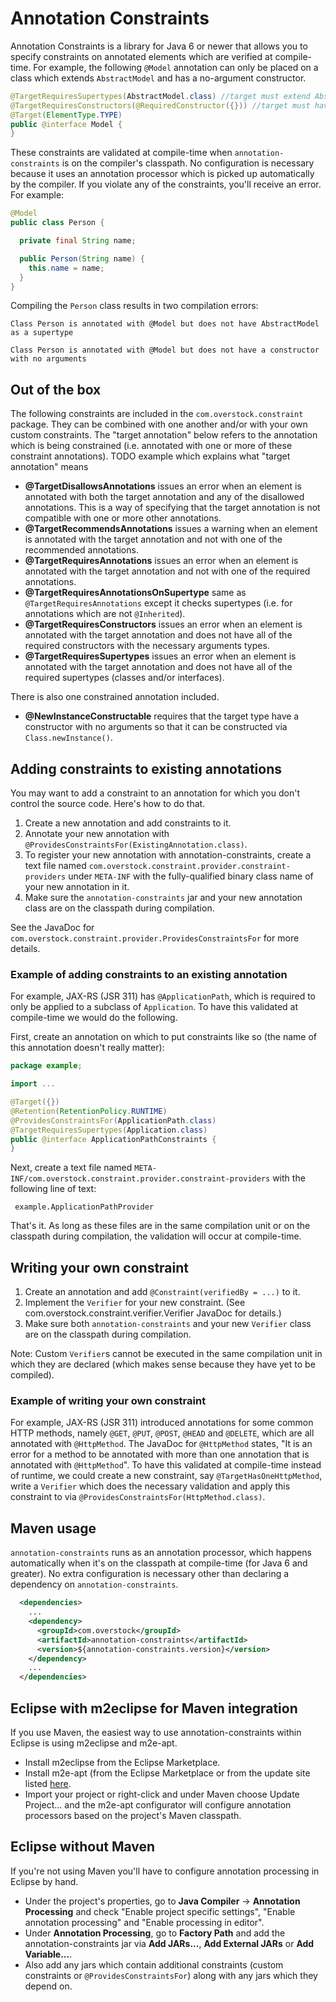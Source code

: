 # Annotation Constraints

Annotation Constraints is a library for Java 6 or newer that allows you to specify constraints on annotated elements
which are verified at compile-time. For example, the following `@Model` annotation can only be placed on a class which
extends `AbstractModel` and has a no-argument constructor.

```java
@TargetRequiresSupertypes(AbstractModel.class) //target must extend AbstractModel
@TargetRequiresConstructors(@RequiredConstructor({})) //target must have a no-arg constructor
@Target(ElementType.TYPE)
public @interface Model {
}
```

These constraints are validated at compile-time when `annotation-constraints` is on the compiler's classpath. No
configuration is necessary because it uses an annotation processor which is picked up automatically by the compiler.
If you violate any of the constraints, you'll receive an error. For example:

```java
@Model
public class Person {

  private final String name;

  public Person(String name) {
    this.name = name;
  }
}
```

Compiling the `Person` class results in two compilation errors:
```
Class Person is annotated with @Model but does not have AbstractModel as a supertype
```
```
Class Person is annotated with @Model but does not have a constructor with no arguments
```
## Out of the box

The following constraints are included in the `com.overstock.constraint` package. They can be combined with one another
and/or with your own custom constraints. The "target annotation" below refers to the annotation which is being
constrained (i.e. annotated with one or more of these constraint annotations). TODO example which explains what "target annotation" means

* **@TargetDisallowsAnnotations** issues an error when an element is annotated with both the target annotation and any
of the disallowed annotations. This is a way of specifying that the target annotation is not compatible with one or more
other annotations.
* **@TargetRecommendsAnnotations** issues a warning when an element is annotated with the target annotation and not with
one of the recommended annotations.
* **@TargetRequiresAnnotations** issues an error when an element is annotated with the target annotation and not with
one of the required annotations.
* **@TargetRequiresAnnotationsOnSupertype** same as `@TargetRequiresAnnotations` except it checks supertypes (i.e. for
annotations which are not `@Inherited`).
* **@TargetRequiresConstructors** issues an error when an element is annotated with the target annotation and does not
have all of the required constructors with the necessary arguments types.
* **@TargetRequiresSupertypes** issues an error when an element is annotated with the target annotation and does not
have all of the required supertypes (classes and/or interfaces).

There is also one constrained annotation included.

* **@NewInstanceConstructable** requires that the target type have a constructor with no arguments so that it can be
constructed via `Class.newInstance()`.

## Adding constraints to existing annotations

You may want to add a constraint to an annotation for which you don't control the source code. Here's how to do that.

1. Create a new annotation and add constraints to it.
1. Annotate your new annotation with `@ProvidesConstraintsFor(ExistingAnnotation.class)`.
1. To register your new annotation with annotation-constraints, create a text file named
`com.overstock.constraint.provider.constraint-providers` under `META-INF` with the fully-qualified binary class
name of your new annotation in it.
1. Make sure the `annotation-constraints` jar and your new annotation class are on the classpath during compilation.

See the JavaDoc for `com.overstock.constraint.provider.ProvidesConstraintsFor` for more details.

### Example of adding constraints to an existing annotation

For example, JAX-RS (JSR 311) has `@ApplicationPath`, which is required to only be applied to a subclass of
`Application`. To have this validated at compile-time we would do the following.

First, create an annotation on which to put constraints like so (the name of this annotation doesn't really matter):

```java
package example;

import ...

@Target({})
@Retention(RetentionPolicy.RUNTIME)
@ProvidesConstraintsFor(ApplicationPath.class)
@TargetRequiresSupertypes(Application.class)
public @interface ApplicationPathConstraints {
}
```

Next, create a text file named `META-INF/com.overstock.constraint.provider.constraint-providers` with the following line of text:

```
 example.ApplicationPathProvider
```

That's it. As long as these files are in the same compilation unit or on the classpath during compilation, the
validation will occur at compile-time.

## Writing your own constraint

1. Create an annotation and add `@Constraint(verifiedBy = ...)` to it.
1. Implement the `Verifier` for your new constraint.
(See com.overstock.constraint.verifier.Verifier JavaDoc for details.)
1. Make sure both `annotation-constraints` and your new `Verifier` class are on the classpath during compilation.

Note: Custom `Verifier`s cannot be executed in the same compilation unit in which they are declared (which makes sense
because they have yet to be compiled).

### Example of writing your own constraint

For example, JAX-RS (JSR 311) introduced annotations for some common HTTP methods, namely `@GET`, `@PUT`, `@POST`,
`@HEAD` and `@DELETE`, which are all annotated with `@HttpMethod`. The JavaDoc for `@HttpMethod` states, "It is an error
for a method to be annotated with more than one annotation that is annotated with `@HttpMethod`". To have this validated
at compile-time instead of runtime, we could create a new constraint, say `@TargetHasOneHttpMethod`, write a
`Verifier` which does the necessary validation and apply this constraint to via
`@ProvidesConstraintsFor(HttpMethod.class)`.

## Maven usage

`annotation-constraints` runs as an annotation processor, which happens automatically when it's on the classpath at
compile-time (for Java 6 and greater). No extra configuration is necessary other than declaring a dependency on
`annotation-constraints`.

```xml
  <dependencies>
    ...
    <dependency>
      <groupId>com.overstock</groupId>
      <artifactId>annotation-constraints</artifactId>
      <version>${annotation-constraints.version}</version>
    </dependency>
    ...
  </dependencies>
```

## Eclipse with m2eclipse for Maven integration

If you use Maven, the easiest way to use annotation-constraints within Eclipse is using m2eclipse and m2e-apt.

* Install m2eclipse from the Eclipse Marketplace.
* Install m2e-apt (from the Eclipse Marketplace or from the update site listed
[here](https://github.com/jbosstools/m2e-apt).
* Import your project or right-click and under Maven choose Update Project... and the m2e-apt configurator will
configure annotation processors based on the project's Maven classpath.

## Eclipse without Maven

If you're not using Maven you'll have to configure annotation processing in Eclipse by hand.

* Under the project's properties, go to **Java Compiler** -> **Annotation Processing** and check
"Enable project specific settings", "Enable annotation processing" and "Enable processing in editor".
* Under **Annotation Processing**, go to **Factory Path** and add the annotation-constraints jar via **Add JARs...**,
**Add External JARs** or **Add Variable...**.
* Also add any jars which contain additional constraints (custom constraints or `@ProvidesConstraintsFor`) along with
any jars which they depend on.